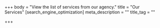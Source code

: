 +++
body = "View the list of services from our agency."
title = "Our Services"
[search_engine_optimization]
meta_description = ""
title_tag = ""

+++
